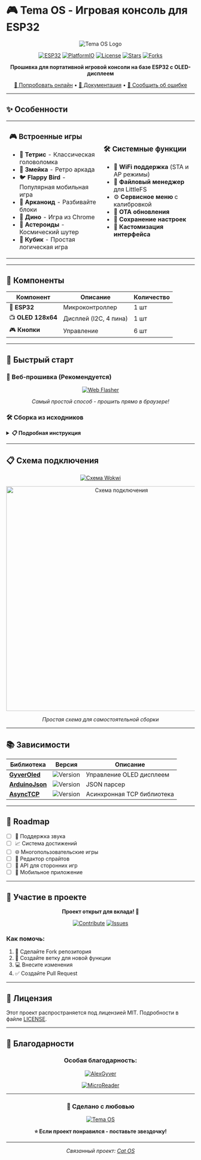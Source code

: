 # 🎮 Tema OS - Игровая консоль для ESP32

<div align="center">

![Tema OS Logo](https://img.shields.io/badge/Tema%20OS-v3.5-brightgreen?style=for-the-badge&logo=arduino)

[![ESP32](https://img.shields.io/badge/ESP32-Compatible-red?style=flat-square&logo=espressif)](https://www.espressif.com/)
[![PlatformIO](https://img.shields.io/badge/PlatformIO-Ready-blue?style=flat-square&logo=platformio)](https://platformio.org/)
[![License](https://img.shields.io/badge/License-MIT-yellow?style=flat-square)](LICENSE)
[![Stars](https://img.shields.io/github/stars/Lilux122/Temaos3.0?style=flat-square&color=orange)](https://github.com/Lilux122/Temaos3.0/stargazers)
[![Forks](https://img.shields.io/github/forks/Lilux122/Temaos3.0?style=flat-square&color=purple)](https://github.com/Lilux122/Temaos3.0/network/members)

**Прошивка для портативной игровой консоли на базе ESP32 с OLED-дисплеем**

[📱 Попробовать онлайн](https://catdevcode.github.io/CatOs_webflasher/) • [📖 Документация](https://github.com/Lilux122/Temaos3.0/wiki) • [🐛 Сообщить об ошибке](https://github.com/Lilux122/Temaos3.0/issues)

</div>

---

## ✨ Особенности

<table>
<tr>
<td width="50%">

### 🎮 Встроенные игры
- 🧩 **Тетрис** - Классическая головоломка
- 🐍 **Змейка** - Ретро аркада  
- 🐦 **Flappy Bird** - Популярная мобильная игра
- 🏓 **Арканоид** - Разбивайте блоки
- 🦕 **Дино** - Игра из Chrome
- 🚀 **Астероиды** - Космический шутер
- 🎲 **Кубик** - Простая логическая игра

</td>
<td width="50%">

### 🛠️ Системные функции
- 📶 **WiFi поддержка** (STA и AP режимы)
- 📁 **Файловый менеджер** для LittleFS
- ⚙️ **Сервисное меню** с калибровкой
- 🔧 **OTA обновления**
- 💾 **Сохранение настроек**
- 🎨 **Кастомизация интерфейса**

</td>
</tr>
</table>

---

## 🔧 Компоненты

<div align="center">

| Компонент | Описание | Количество |
|-----------|----------|------------|
| 🧠 **ESP32** | Микроконтроллер | 1 шт |
| 📺 **OLED 128x64** | Дисплей (I2C, 4 пина) | 1 шт |
| 🎮 **Кнопки** | Управление | 6 шт |

</div>

---

## 🚀 Быстрый старт

### 📱 Веб-прошивка (Рекомендуется)

<div align="center">

[![Web Flasher](https://img.shields.io/badge/🔥%20ПРОШИТЬ%20ESP32-НА%20САЙТЕ-success?style=for-the-badge&logo=firefox)](https://catdevcode.github.io/CatOs_webflasher/)

*Самый простой способ - прошить прямо в браузере!*

</div>

### 🛠️ Сборка из исходников

<details>
<summary><b>📋 Подробная инструкция</b></summary>

#### 1️⃣ Установите PlatformIO
```bash
pip install platformio
```

#### 2️⃣ Клонируйте репозиторий
```bash
git clone https://github.com/Lilux122/Temaos3.0.git
cd Temaos3.0
```

#### 3️⃣ Соберите проект
```bash
pio run
```

#### 4️⃣ Загрузите на ESP32
```bash
pio run --target upload
```

</details>

---

## 📋 Схема подключения

<div align="center">

[![Схема Wokwi](https://img.shields.io/badge/📐%20Посмотреть%20схему-на%20Wokwi-blue?style=for-the-badge&logo=wokwi)](https://wokwi.com/projects/436710693132425217)

<img src="https://ltdfoto.ru/images/2025/08/03/clipboard-img.png" alt="Схема подключения" width="600">

*Простая схема для самостоятельной сборки*

</div>

---

## 📚 Зависимости

<div align="center">

| Библиотека | Версия | Описание |
|------------|---------|----------|
| [**GyverOled**](https://github.com/GyverLibs/GyverOLED/) | ![Version](https://img.shields.io/github/v/release/GyverLibs/GyverOLED?style=flat-square) | Управление OLED дисплеем |
| [**ArduinoJson**](https://github.com/bblanchon/ArduinoJson) | ![Version](https://img.shields.io/github/v/release/bblanchon/ArduinoJson?style=flat-square) | JSON парсер |
| [**AsyncTCP**](https://github.com/me-no-dev/AsyncTCP) | ![Version](https://img.shields.io/github/v/release/me-no-dev/AsyncTCP?style=flat-square) | Асинхронная TCP библиотека |

</div>

---

## 🎯 Roadmap

- [ ] 🎵 Поддержка звука
- [ ] 📈 Система достижений  
- [ ] 🌐 Многопользовательские игры
- [ ] 🎨 Редактор спрайтов
- [ ] 🔌 API для сторонних игр
- [ ] 📱 Мобильное приложение

---

## 🤝 Участие в проекте

<div align="center">

**Проект открыт для вклада! 🚀**

[![Contribute](https://img.shields.io/badge/🛠️%20Contribute-Welcome-success?style=for-the-badge)](https://github.com/Lilux122/Temaos3.0/pulls)
[![Issues](https://img.shields.io/badge/🐛%20Issues-Welcome-red?style=for-the-badge)](https://github.com/Lilux122/Temaos3.0/issues)

</div>

### Как помочь:
1. 🍴 Сделайте Fork репозитория
2. 🌿 Создайте ветку для новой функции
3. 💻 Внесите изменения
4. ✅ Создайте Pull Request

---

## 📄 Лицензия

Этот проект распространяется под лицензией MIT. Подробности в файле [LICENSE](LICENSE).

---

## 🙏 Благодарности

<div align="center">

### Особая благодарность:

[![AlexGyver](https://img.shields.io/badge/💜%20Алекс%20Гайвер-За%20библиотеки-purple?style=for-the-badge)](https://github.com/GyverLibs/)

[![MicroReader](https://img.shields.io/badge/🔧%20MicroReader-За%20функции-blue?style=for-the-badge)](https://github.com/Nich1con/microReader/)

</div>

---

<div align="center">

### 💖 Сделано с любовью

[![Tema OS](https://img.shields.io/badge/Tema%20OS-2025-red?style=for-the-badge&logo=heart)](https://github.com/Lilux122/Temaos3.0)

**⭐ Если проект понравился - поставьте звездочку!**

---

*Связанный проект: [Cat OS](https://github.com/CatDevCode/CatOs.git)*

</div>
